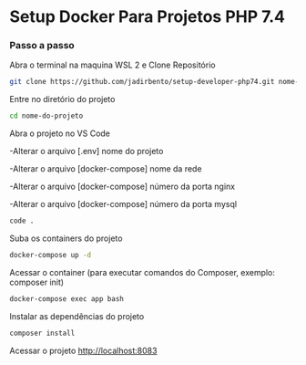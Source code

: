 
# Setup Docker Para Projetos PHP 7.4

### Passo a passo
Abra o terminal na maquina WSL 2 e Clone Repositório
```sh
git clone https://github.com/jadirbento/setup-developer-php74.git nome-do-projeto
```

Entre no diretório do projeto
```sh
cd nome-do-projeto
```

Abra o projeto no VS Code  

-Alterar o arquivo [.env] nome do projeto  

-Alterar o arquivo [docker-compose] nome da rede  

-Alterar o arquivo [docker-compose] número da porta nginx  

-Alterar o arquivo [docker-compose] número da porta mysql  

```sh
code .
```

Suba os containers do projeto
```sh
docker-compose up -d
```

Acessar o container (para executar comandos do Composer, exemplo: composer init)
```sh
docker-compose exec app bash
```


Instalar as dependências do projeto
```sh
composer install
```


Acessar o projeto
[http://localhost:8083](http://localhost:8083)
